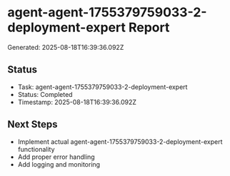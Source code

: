 # agent-agent-1755379759033-2-deployment-expert Report

Generated: 2025-08-18T16:39:36.092Z

## Status
- Task: agent-agent-1755379759033-2-deployment-expert
- Status: Completed
- Timestamp: 2025-08-18T16:39:36.092Z

## Next Steps
- Implement actual agent-agent-1755379759033-2-deployment-expert functionality
- Add proper error handling
- Add logging and monitoring
